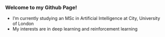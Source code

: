 ### Welcome to my Github Page!

- I’m currently studying an MSc in Artificial Intelligence at City, University of London
- My interests are in deep learning and reinforcement learning
